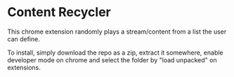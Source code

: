 # Content Recycler
This chrome extension randomly plays a stream/content from a list the user can define. 

To install, simply download the repo as a zip, extract it somewhere, enable developer mode on chrome and select the folder by "load unpacked" on extensions.
